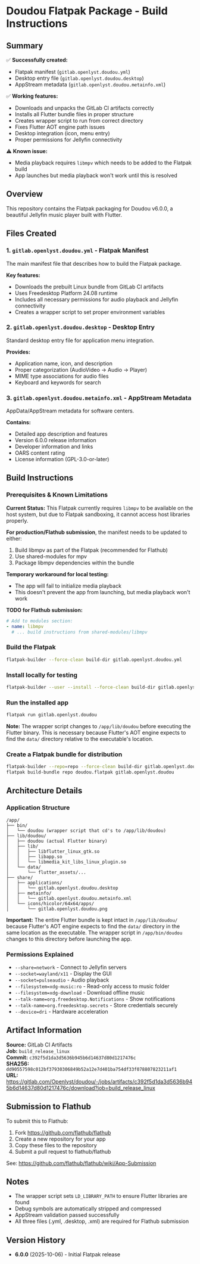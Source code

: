 # Doudou Flatpak Package - Build Instructions

## Summary

✅ **Successfully created:**
- Flatpak manifest (`gitlab.openlyst.doudou.yml`)  
- Desktop entry file (`gitlab.openlyst.doudou.desktop`)
- AppStream metadata (`gitlab.openlyst.doudou.metainfo.xml`)

✅ **Working features:**
- Downloads and unpacks the GitLab CI artifacts correctly
- Installs all Flutter bundle files in proper structure
- Creates wrapper script to run from correct directory
- Fixes Flutter AOT engine path issues
- Desktop integration (icon, menu entry)
- Proper permissions for Jellyfin connectivity

⚠️ **Known issue:**
- Media playback requires `libmpv` which needs to be added to the Flatpak build
- App launches but media playback won't work until this is resolved

## Overview
This repository contains the Flatpak packaging for Doudou v6.0.0, a beautiful Jellyfin music player built with Flutter.

## Files Created

### 1. `gitlab.openlyst.doudou.yml` - Flatpak Manifest
The main manifest file that describes how to build the Flatpak package.

**Key features:**
- Downloads the prebuilt Linux bundle from GitLab CI artifacts
- Uses Freedesktop Platform 24.08 runtime
- Includes all necessary permissions for audio playback and Jellyfin connectivity
- Creates a wrapper script to set proper environment variables

### 2. `gitlab.openlyst.doudou.desktop` - Desktop Entry
Standard desktop entry file for application menu integration.

**Provides:**
- Application name, icon, and description
- Proper categorization (AudioVideo → Audio → Player)
- MIME type associations for audio files
- Keyboard and keywords for search

### 3. `gitlab.openlyst.doudou.metainfo.xml` - AppStream Metadata
AppData/AppStream metadata for software centers.

**Contains:**
- Detailed app description and features
- Version 6.0.0 release information
- Developer information and links
- OARS content rating
- License information (GPL-3.0-or-later)

## Build Instructions

### Prerequisites & Known Limitations

**Current Status:** This Flatpak currently requires `libmpv` to be available on the host system, but due to Flatpak sandboxing, it cannot access host libraries properly. 

**For production/Flathub submission**, the manifest needs to be updated to either:
1. Build libmpv as part of the Flatpak (recommended for Flathub)
2. Use shared-modules for mpv
3. Package libmpv dependencies within the bundle

**Temporary workaround for local testing:**
- The app will fail to initialize media playback
- This doesn't prevent the app from launching, but media playback won't work

**TODO for Flathub submission:**
```yaml
# Add to modules section:
- name: libmpv
  # ... build instructions from shared-modules/libmpv
```

### Build the Flatpak
```bash
flatpak-builder --force-clean build-dir gitlab.openlyst.doudou.yml
```

### Install locally for testing
```bash
flatpak-builder --user --install --force-clean build-dir gitlab.openlyst.doudou.yml
```

### Run the installed app
```bash
flatpak run gitlab.openlyst.doudou
```

**Note:** The wrapper script changes to `/app/lib/doudou` before executing the Flutter binary. This is necessary because Flutter's AOT engine expects to find the `data/` directory relative to the executable's location.

### Create a Flatpak bundle for distribution
```bash
flatpak-builder --repo=repo --force-clean build-dir gitlab.openlyst.doudou.yml
flatpak build-bundle repo doudou.flatpak gitlab.openlyst.doudou
```

## Architecture Details

### Application Structure
```
/app/
├── bin/
│   └── doudou (wrapper script that cd's to /app/lib/doudou)
├── lib/doudou/
│   ├── doudou (actual Flutter binary)
│   ├── lib/
│   │   ├── libflutter_linux_gtk.so
│   │   ├── libapp.so
│   │   └── libmedia_kit_libs_linux_plugin.so
│   └── data/
│       └── flutter_assets/...
├── share/
│   ├── applications/
│   │   └── gitlab.openlyst.doudou.desktop
│   ├── metainfo/
│   │   └── gitlab.openlyst.doudou.metainfo.xml
│   └── icons/hicolor/64x64/apps/
│       └── gitlab.openlyst.doudou.png
```

**Important:** The entire Flutter bundle is kept intact in `/app/lib/doudou/` because Flutter's AOT engine expects to find the `data/` directory in the same location as the executable. The wrapper script in `/app/bin/doudou` changes to this directory before launching the app.

### Permissions Explained
- `--share=network` - Connect to Jellyfin servers
- `--socket=wayland/x11` - Display the GUI
- `--socket=pulseaudio` - Audio playback
- `--filesystem=xdg-music:ro` - Read-only access to music folder
- `--filesystem=xdg-download` - Download offline music
- `--talk-name=org.freedesktop.Notifications` - Show notifications
- `--talk-name=org.freedesktop.secrets` - Store credentials securely
- `--device=dri` - Hardware acceleration

## Artifact Information

**Source:** GitLab CI Artifacts  
**Job:** `build_release_linux`  
**Commit:** `c392f5d1da3d5636b945b6d14637d80d1217476c`  
**SHA256:** `dd90557598c012bf37930306849b52a12e7d401ba754df33f078807823211af1`  
**URL:** https://gitlab.com/Openlyst/doudou/-/jobs/artifacts/c392f5d1da3d5636b945b6d14637d80d1217476c/download?job=build_release_linux

## Submission to Flathub

To submit this to Flathub:

1. Fork https://github.com/flathub/flathub
2. Create a new repository for your app
3. Copy these files to the repository
4. Submit a pull request to flathub/flathub

See: https://github.com/flathub/flathub/wiki/App-Submission

## Notes

- The wrapper script sets `LD_LIBRARY_PATH` to ensure Flutter libraries are found
- Debug symbols are automatically stripped and compressed
- AppStream validation passed successfully
- All three files (.yml, .desktop, .xml) are required for Flathub submission

## Version History

- **6.0.0** (2025-10-06) - Initial Flatpak release
